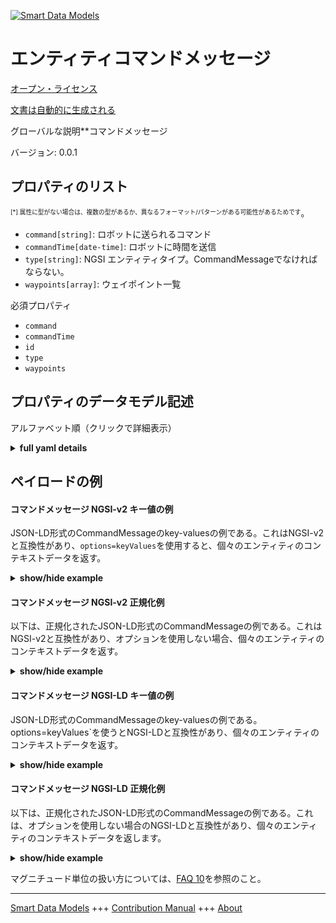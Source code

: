 <!-- 10-Header -->    
[![Smart Data Models](https://smartdatamodels.org/wp-content/uploads/2022/01/SmartDataModels_logo.png "Logo")](https://smartdatamodels.org)    
エンティティコマンドメッセージ    
===============<!-- /10-Header -->    
<!-- 15-License -->    
[オープン・ライセンス](https://github.com/smart-data-models//dataModel.AutonomousMobileRobot/blob/master/CommandMessage/LICENSE.md)    
[文書は自動的に生成される](https://docs.google.com/presentation/d/e/2PACX-1vTs-Ng5dIAwkg91oTTUdt8ua7woBXhPnwavZ0FxgR8BsAI_Ek3C5q97Nd94HS8KhP-r_quD4H0fgyt3/pub?start=false&loop=false&delayms=3000#slide=id.gb715ace035_0_60)    
<!-- /15-License -->    
<!-- 20-Description -->    
グローバルな説明**コマンドメッセージ    
バージョン: 0.0.1    
<!-- /20-Description -->    
<!-- 30-PropertiesList -->    
## プロパティのリスト    
<sup><sub>[*] 属性に型がない場合は、複数の型があるか、異なるフォーマット/パターンがある可能性があるためです</sub></sup>。    
- `command[string]`: ロボットに送られるコマンド  - `commandTime[date-time]`: ロボットに時間を送信  - `type[string]`: NGSI エンティティタイプ。CommandMessageでなければならない。  - `waypoints[array]`: ウェイポイント一覧  <!-- /30-PropertiesList -->    
<!-- 35-RequiredProperties -->    
必須プロパティ    
- `command`  - `commandTime`  - `id`  - `type`  - `waypoints`  <!-- /35-RequiredProperties -->    
<!-- 40-RequiredProperties -->    
<!-- /40-RequiredProperties -->    
<!-- 50-DataModelHeader -->    
## プロパティのデータモデル記述    
アルファベット順（クリックで詳細表示）    
<!-- /50-DataModelHeader -->    
<!-- 60-ModelYaml -->    
<details><summary><strong>full yaml details</strong></summary>      
```yaml    
CommandMessage:      
  description: Command message      
  properties:      
    command:      
      description: Command sent to the robot      
      type: string      
      x-ngsi:      
        type: Property      
    commandTime:      
      description: Sent time to the robot      
      format: date-time      
      type: string      
      x-ngsi:      
        type: Property      
    type:      
      description: NGSI Entity type. It has to be CommandMessage      
      enum:      
        - CommandMessage      
      type: string      
      x-ngsi:      
        type: Property      
    waypoints:      
      description: List of waypoints      
      items:      
        additionalProperties: false      
        properties:      
          geographicPoint:      
            additionalProperties: true      
            description: Point in geographic coordinates      
            properties:      
              altitude:      
                default: 0.0      
                description: Simple coordinate of a point      
                type: number      
                x-ngsi:      
                  type: Property      
              latitude:      
                allOf:      
                  - default: 0.0      
                    description: Simple coordinate of a point      
                    type: number      
                    x-ngsi:      
                      type: Property      
                  - maximum: 90      
                    minimum: -90      
              longitude:      
                allOf:      
                  - default: 0.0      
                    description: Simple coordinate of a point      
                    type: number      
                    x-ngsi:      
                      type: Property      
                  - maximum: 180      
                    minimum: -180      
            required:      
              - latitude      
              - longitude      
              - altitude      
            type: object      
            x-ngsi:      
              type: Property      
          mapId:      
            description: Map ID      
            type: string      
            x-ngsi:      
              type: Property      
          orientation2D:      
            additionalProperties: true      
            description: 2D Angle of an element      
            properties:      
              theta:      
                default: 0.0      
                description: Simple measurement of an angle      
                type: number      
                x-ngsi:      
                  type: Property      
            required:      
              - theta      
            type: object      
            x-ngsi:      
              type: Property      
          orientation3D:      
            additionalProperties: true      
            description: 3D Angles of an element      
            properties:      
              pitch:      
                default: 0.0      
                description: Simple measurement of an angle      
                type: number      
                x-ngsi:      
                  type: Property      
              roll:      
                default: 0.0      
                description: Simple measurement of an angle      
                type: number      
                x-ngsi:      
                  type: Property      
              yaw:      
                default: 0.0      
                description: Simple measurement of an angle      
                type: number      
                x-ngsi:      
                  type: Property      
            required:      
              - roll      
              - pitch      
              - yaw      
            type: object      
            x-ngsi:      
              type: Property      
          point2D:      
            additionalProperties: true      
            description: Point in 2D as a two simple coordinates x and y      
            properties:      
              x:      
                default: 0.0      
                description: Simple coordinate of a point      
                type: number      
                x-ngsi:      
                  type: Property      
              y:      
                default: 0.0      
                description: Simple coordinate of a point      
                type: number      
                x-ngsi:      
                  type: Property      
            required:      
              - x      
              - y      
            type: object      
            x-ngsi:      
              type: Property      
          point3D:      
            additionalProperties: true      
            description: 'Point in 3D as a three simple coordinates x, y and z'      
            properties:      
              x:      
                default: 0.0      
                description: Simple coordinate of a point      
                type: number      
                x-ngsi:      
                  type: Property      
              y:      
                default: 0.0      
                description: Simple coordinate of a point      
                type: number      
                x-ngsi:      
                  type: Property      
              z:      
                default: 0.0      
                description: Simple coordinate of a point      
                type: number      
                x-ngsi:      
                  type: Property      
            required:      
              - x      
              - y      
              - z      
            type: object      
            x-ngsi:      
              type: Property      
          speed:      
            description: 'Robot speed between coordinates of waypoints[m/s]'      
            type: number      
            x-ngsi:      
              type: Property      
        type: object      
      type: array      
      x-ngsi:      
        type: Property      
  required:      
    - id      
    - type      
    - commandTime      
    - command      
    - waypoints      
  type: object      
  x-derived-from: ""      
  x-disclaimer: 'Redistribution and use in source and binary forms, with or without modification, are permitted  provided that the license conditions are met. Copyleft (c) 2022 Contributors to Smart Data Models Program'      
  x-license-url: https://github.com/smart-data-models/dataModel.AutonomousMobileRobot/blob/master/CommandMessage/LICENSE.md      
  x-model-schema: https://smart-data-models.github.io/datamodel.AutonomousMobileRobot/CommandMessage/schema.json      
  x-model-tags: ""      
  x-version: 0.0.1      
```    
</details>      
<!-- /60-ModelYaml -->    
<!-- 70-MiddleNotes -->    
<!-- /70-MiddleNotes -->    
<!-- 80-Examples -->    
## ペイロードの例    
#### コマンドメッセージ NGSI-v2 キー値の例    
JSON-LD形式のCommandMessageのkey-valuesの例である。これはNGSI-v2と互換性があり、`options=keyValues`を使用すると、個々のエンティティのコンテキストデータを返す。    
<details><summary><strong>show/hide example</strong></summary>      
```json  
{  
  "id": "Robot:Mega_rover:01",  
  "type": "CommandMessage",  
  "commandTime": "2019-06-07T08:39:40.064+09:00",  
  "command": "navi",  
  "waypoints": [  
    {  
      "point2D": {  
        "x": 0.503,  
        "y": 0.0  
      }  
    },  
    {  
      "point2D": {  
        "x": 3.411,  
        "y": 0.0  
      }  
    },  
    {  
      "point2D": {  
        "x": 3.411,  
        "y": 2.81  
      },  
      "orientation2D": {  
        "theta": 0.0  
      }  
    }  
  ]  
}  
```  
</details>    
#### コマンドメッセージ NGSI-v2 正規化例    
以下は、正規化されたJSON-LD形式のCommandMessageの例である。これはNGSI-v2と互換性があり、オプションを使用しない場合、個々のエンティティのコンテキストデータを返す。    
<details><summary><strong>show/hide example</strong></summary>      
```json  
{  
  "id": "Robot:Mega_rover:01",  
  "type": "CommandMessage",  
  "commandTime": {  
    "type": "DateTime",  
    "value": "2019-06-07T08:39:40.064+09:00"  
  },  
  "command": {  
    "type": "Text",  
    "value": "navi"  
  },  
  "waypoints": {  
    "type": "StructuredValue",  
    "value": [  
      {  
        "point2D": {  
          "x": 0.503,  
          "y": 0.0  
        }  
      },  
      {  
        "point2D": {  
          "x": 3.411,  
          "y": 0.0  
        }  
      },  
      {  
        "point2D": {  
          "x": 3.411,  
          "y": 2.81  
        },  
        "orientation2D": {  
          "theta": 0.0  
        }  
      }  
    ]  
  }  
}  
```  
</details>    
#### コマンドメッセージ NGSI-LD キー値の例    
JSON-LD形式のCommandMessageのkey-valuesの例である。options=keyValues`を使うとNGSI-LDと互換性があり、個々のエンティティのコンテキストデータを返す。    
<details><summary><strong>show/hide example</strong></summary>      
```json  
{  
  "id": "urn:ngsi-ld:Robot:Mega_rover:01",  
  "type": "CommandMessage",  
  "commandTime": "2019-06-07T08:39:40.064+09:00",  
  "command": "navi",  
  "waypoints": [  
    {  
      "point2D": {  
        "x": 0.503,  
        "y": 0.0  
      }  
    },  
    {  
      "point2D": {  
        "x": 3.411,  
        "y": 0.0  
      }  
    },  
    {  
      "point2D": {  
        "x": 3.411,  
        "y": 2.81  
      },  
      "orientation2D": {  
        "theta": 0.0  
      }  
    }  
  ],  
  "@context": [  
    "https://raw.githubusercontent.com/smart-data-models/dataModel.AutonomousMobileRobot/master/context.jsonld"  
  ]  
}  
```  
</details>    
#### コマンドメッセージ NGSI-LD 正規化例    
以下は、正規化されたJSON-LD形式のCommandMessageの例である。これは、オプションを使用しない場合のNGSI-LDと互換性があり、個々のエンティティのコンテキストデータを返します。    
<details><summary><strong>show/hide example</strong></summary>      
```json  
{  
  "id": "urn:ngsi-ld:Robot:Mega_rover:01",  
  "type": "CommandMessage",  
  "commandTime": {  
    "type": "Property",  
    "value": {  
      "@type": "Date-Time",  
      "@value": "2019-06-07T08:39:40.064+09:00"  
    }  
  },  
  "command": {  
    "type": "Property",  
    "value": "navi"  
  },  
  "waypoints": {  
    "type": "Property",  
    "value": [  
      {  
        "point2D": {  
          "x": 0.503,  
          "y": 0.0  
        }  
      },  
      {  
        "point2D": {  
          "x": 3.411,  
          "y": 0.0  
        }  
      },  
      {  
        "point2D": {  
          "x": 3.411,  
          "y": 2.81  
        },  
        "orientation2D": {  
          "theta": 0.0  
        }  
      }  
    ]  
  },  
  "@context": [  
    "https://raw.githubusercontent.com/smart-data-models/dataModel.AutonomousMobileRobot/master/context.jsonld"  
  ]  
}  
```  
</details><!-- /80-Examples -->    
<!-- 90-FooterNotes -->    
<!-- /90-FooterNotes -->    
<!-- 95-Units -->    
マグニチュード単位の扱い方については、[FAQ 10](https://smartdatamodels.org/index.php/faqs/)を参照のこと。    
<!-- /95-Units -->    
<!-- 97-LastFooter -->    
---    
[Smart Data Models](https://smartdatamodels.org) +++ [Contribution Manual](https://bit.ly/contribution_manual) +++ [About](https://bit.ly/Introduction_SDM)<!-- /97-LastFooter -->    
